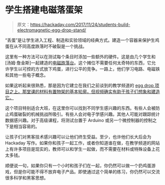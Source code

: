 # 学生搭建电磁落蛋架

> 原文：<https://hackaday.com/2017/11/24/students-build-electromagnetic-egg-drop-stand/>

“丢蛋”是让学生进入工程、制造和实验领域的经典方式。建造一个容器来保护生鸡蛋在从不同高度跌落时不破裂是一个挑战。

这里有一种方法可以在测试每个条目时添加一些额外的硬件。这是由几个学生和[汤姆·詹金斯]一起建造的[电磁跌落台](https://www.teachingchannel.org/videos/build-electromagnetic-dropper)。这个摊位不需要任何太奇特的东西，它允许学生以可控的方式放下鸡蛋，进行公平的竞争。一路上，他们学习电路、电磁铁和其他一些电子概念。

如果这听起来很熟悉，那是因为它建立在我们之前谈到的教学频道的 [egg drop 项目之上。那堂课的材料有置物架的基本轮廓，但视频确实有助于孩子们想象和建造它。](https://hackaday.com/2016/01/20/kids-and-hacking-electromagnetic-eggs/)

这个项目特别适合大班，在这里你可以找到不同学生感兴趣的东西。有些人会被防止鸡蛋破裂的机械挑战所吸引。有些人会对电子学感兴趣。其他人可能对跟踪统计数据感兴趣。对于高级课程，将测试台置于 Arduino 或另一个微控制器的控制之下是相当容易的。

让孩子们对黑客技术感兴趣可以让他们终生受益。至少，也许他们长大后会为 Hackaday 写作。如果你和孩子一起工作，或者你知道谁在做，在教学频道的网站上有许多项目是现实的，教师可以和学生一起做，而不需要在材料或特殊设备上花太多钱。

顺便说一句，如果你只有一个小时和孩子们在一起，你仍然可以做一个扔鸡蛋游戏，但是你可能不得不放弃电子产品。即使通过这个简单的练习，你仍然可以交流很多科学和黑客思想。